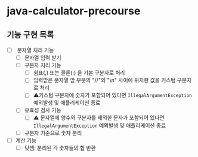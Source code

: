 # java-calculator-precourse

## 기능 구현 목록

- [ ]  문자열 처리 기능
    - [ ] 문자열 입력 받기
    - [ ] 구분자 처리 기능
	    - [ ] 쉼표(,) 또는 콜론(:) 을 기본 구분자로 처리
	    - [ ] 입력받은 문자열 앞 부분의 "//"와 "\n" 사이에 위치한 값을 커스텀 구분자로 처리
	    - [ ] ⚠️커스텀 구분자에 숫자가 포함되어 있다면 `IllegalArgumentException` 예외발생 및 애플리케이션 종료
	- [ ] 유효성 검사 기능
		- [ ] ⚠️ 문자열에 양수와 구분자를 제외한 문자가 포함되어 있다면 `IllegalArgumentException` 예외발생 및 애플리케이션 종료
	- [ ] 구분자 기준으로 숫자 분리
- [ ] 계산 기능
	- [ ] 덧셈: 분리된 각 숫자들의 합 반환 